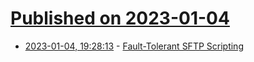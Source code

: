 # [Published on 2023-01-04](index.md)

* [2023-01-04, 19:28:13](https://news.ycombinator.com/item?id=34250184) - [Fault-Tolerant SFTP Scripting](https://www.linuxjournal.com/content/fault-tolerant-sftp-scripting-retry-failed-transfers-automatically)
